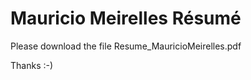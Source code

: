 Mauricio Meirelles Résumé
======

Please download the file Resume_MauricioMeirelles.pdf


Thanks :-)

